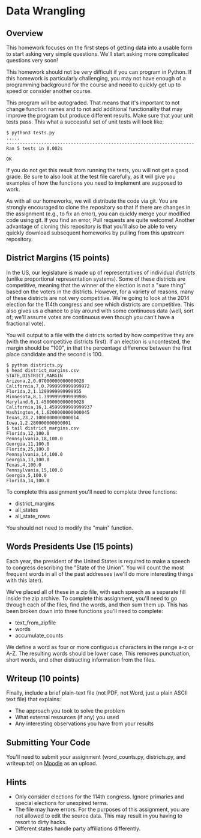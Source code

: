 
Data Wrangling
===============

Overview
---------------

This homework focuses on the first steps of getting data into a usable
form to start asking very simple questions.  We'll start asking more
complicated questions very soon!

This homework should not be very difficult if you can program in
Python.  If this homework is particularly challenging, you may not
have enough of a programming background for the course and need to
quickly get up to speed or consider another course.

This program will be autograded.  That means that it's important to
not change function names and to not add additional functionality that
may improve the program but produce different results.  Make sure that
your unit tests pass.  This what a successful set of unit tests will
look like:

    $ python3 tests.py
    .....
    ----------------------------------------------------------------------
    Ran 5 tests in 0.002s
    
    OK

If you do not get this result from running the tests, you will not get
a good grade.  Be sure to also look at the test file carefully, as it
will give you examples of how the functions you need to implement are
supposed to work.

As with all our homeworks, we will distribute the code via git.  You
are strongly encouraged to clone the repository so that if there are
changes in the assignment (e.g., to fix an error), you can quickly
merge your modified code using git.  If you find an error, Pull
requests are quite welcome!  Another advantage of cloning this
repository is that you'll also be able to very quickly download
subsequent homeworks by pulling from this upstream repository.

District Margins (15 points)
----------------------------

In the US, our legislature is made up of representatives of individual
*districts* (unlike proportional representation systems).  Some of
these districts are competitive, meaning that the winner of the
election is not a "sure thing" based on the voters in the districts.
However, for a variety of reasons, many of these districts are not
very competitive.  We're going to look at the 2014 election for the 114th congress and see
which districts are competitive.  This also gives us a chance to play
around with some continuous data (well, sort of; we'll assume votes
are continuous even though you can't have a fractional vote).

You will output to a file with the districts sorted by how competitive
they are (with the most competitive districts first).  If an election
is uncontested, the margin should be "100", in that the percentage
difference between the first place candidate and the second is 100.  

    $ python districts.py
    $ head district_margins.csv
    STATE,DISTRICT,MARGIN
    Arizona,2,0.07000000000000028
    California,7,0.7999999999999972
    Florida,2,1.1299999999999955
    Minnesota,8,1.3999999999999986
    Maryland,6,1.4500000000000028
    California,16,1.4599999999999937
    Washington,4,1.6200000000000045
    Texas,23,2.1000000000000014
    Iowa,1,2.280000000000001
    $ tail district_margins.csv
    Florida,12,100.0
    Pennsylvania,18,100.0
    Georgia,11,100.0
    Florida,25,100.0
    Pennsylvania,14,100.0
    Georgia,13,100.0
    Texas,4,100.0
    Pennsylvania,15,100.0
    Georgia,5,100.0
    Florida,14,100.0

To complete this assignment you'll need to complete three functions:
* district_margins
* all_states
* all_state_rows

You should not need to modify the "main" function.

Words Presidents Use (15 points)
-------------------------------

Each year, the president of the United States is required to make a
speech to congress describing the "State of the Union".  You will
count the most frequent words in all of the past addresses (we'll do
more interesting things with this later).

We've placed all of these in a zip file, with each speech as a
separate fill inside the zip archive.  To complete this assignment,
you'll need to go through each of the files, find the words, and then
sum them up.  This has been broken down into three functions you'll
need to complete:
* text_from_zipfile
* words
* accumulate_counts

We define a word as four or more contiguous characters in the range
a-z or A-Z.  The resulting words should be lower case.  This removes
punctuation, short words, and other distracting information from the
files.

Writeup (10 points)
-----------------------

Finally, include a brief plain-text file (not PDF, not Word, just a
plain ASCII text file) that explains:
* The approach you took to solve the problem
* What external resources (if any) you used
* Any interesting observations you have from your results

Submitting Your Code
-----------------------

You'll need to submit your assignment (word_counts.py, districts.py,
and writeup.txt) on
[Moodle](https://moodle.cs.colorado.edu/course/view.php?id=49) as an
upload.

Hints
-----------------------
* Only consider elections for the 114th congress.  Ignore primaries and special elections for unexpired terms.
* The file may have errors.  For the purposes of this assignment, you are not allowed to edit the source data.  This may result in you having to resort to dirty hacks.
* Different states handle party affiliations differently.
